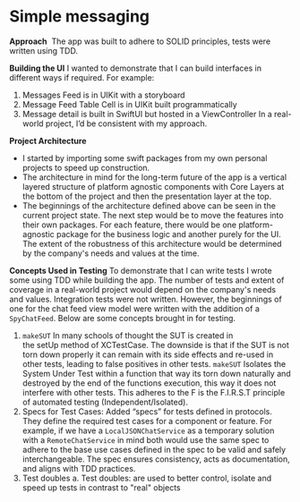 # Simple messaging

**Approach** 
The app was built to adhere to SOLID principles, tests were written using TDD. 

**Building the UI**
I wanted to demonstrate that I can build interfaces in different ways if required. For example:
1. Messages Feed is in UIKit with a storyboard 
2. Message Feed Table Cell is in UIKit built programmatically 
3. Message detail is built in SwiftUI but hosted in a ViewController
In a real-world project, I’d be consistent with my approach.

**Project Architecture**
* I started by importing some swift packages from my own personal projects to speed up construction. 
* The architecture in mind for the long-term future of the app is a vertical layered structure of platform agnostic components with Core Layers at the bottom of the project and then the presentation layer at the top. 
* The beginnings of the architecture defined above can be seen in the current project state. The next step would be to move the features into their own packages. For each feature, there would be one platform-agnostic package for the business logic and another purely for the UI. The extent of the robustness of this architecture would be determined by the company's needs and values at the time.

**Concepts Used in Testing**
To demonstrate that I can write tests I wrote some using TDD while building the app. The number of tests and extent of coverage in a real-world project would depend on the company's needs and values. Integration tests were not written. However, the beginnings of one for the chat feed view model were written with the addition of a `SpyChatFeed`. Below are some concepts brought in for testing.
1. `makeSUT`
In many schools of thought the SUT is created in the setUp method of XCTestCase. The downside is that if the SUT is not torn down properly it can remain with its side effects and re-used in other tests, leading to false positives in other tests. `makeSUT` Isolates the System Under Test within a function that way its torn down naturally and destroyed by the end of the functions execution, this way it does not interfere with other tests. This adheres to the F is the F.I.R.S.T principle of automated testing (Independent/Isolated).
2. Specs for Test Cases: Added “specs” for tests defined in protocols. They define the required test cases for a component or feature. For example, if we have a `LocalJSONChatService` as a temporary solution with a `RemoteChatService` in mind both would use the same spec to adhere to the base use cases defined in the spec to be valid and safely interchangeable. The spec ensures consistency, acts as documentation, and aligns with TDD practices.
3. Test doubles
    a. Test doubles: are used to better control, isolate and speed up tests in contrast to "real" objects
    

